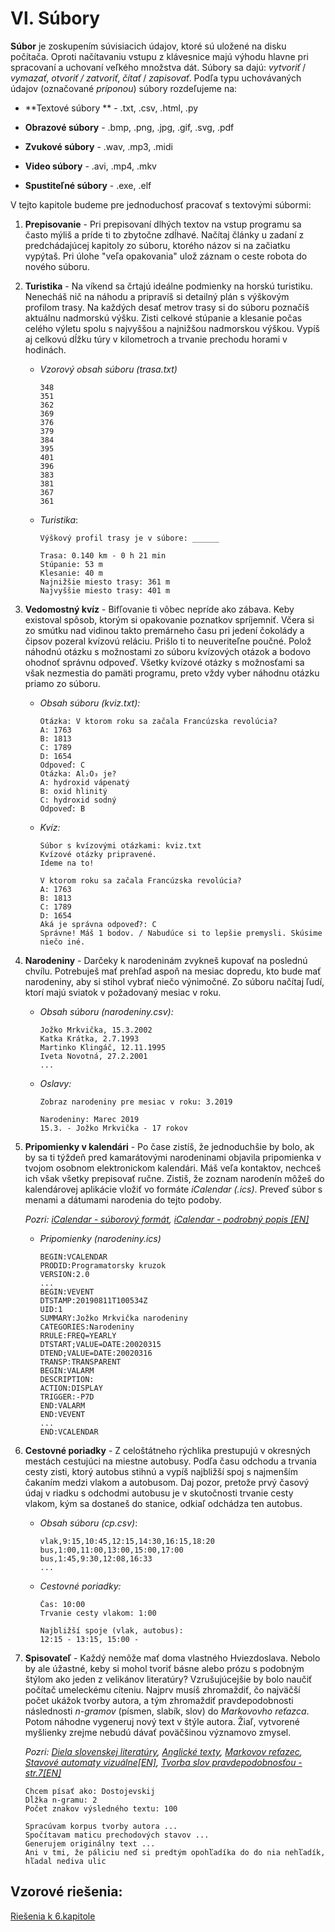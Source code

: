 # Ⅵ. Súbory


**Súbor** je zoskupením súvisiacich údajov, ktoré sú uložené na disku počítača. Oproti načítavaniu vstupu z klávesnice majú výhodu hlavne pri spracovaní a uchovaní veľkého množstva dát. Súbory sa dajú: *vytvoriť* / *vymazať*, *otvoriť / zatvoriť*, *čítať* / *zapisovať*. Podľa typu uchovávaných údajov (označované *príponou*)  súbory rozdeľujeme na:

* **Textové súbory ** - .txt, .csv, .html, .py

* **Obrazové súbory** - .bmp, .png, .jpg, .gif, .svg, .pdf

* **Zvukové súbory** - .wav, .mp3, .midi

* **Video súbory** - .avi, .mp4, .mkv

* **Spustiteľné súbory** - .exe, .elf

V tejto kapitole budeme pre jednoduchosť pracovať s textovými súbormi:




1. **Prepisovanie** - Pri prepisovaní dlhých textov na vstup programu sa často mýliš a príde ti to zbytočne zdĺhavé. Načítaj články u zadaní z predchádajúcej kapitoly zo súboru, ktorého názov si na začiatku vypýtaš. Pri úlohe "veľa opakovania" ulož záznam o ceste robota do nového súboru.



2. **Turistika** - Na víkend sa črtajú ideálne podmienky na horskú turistiku. Nenecháš nič na náhodu a pripravíš si detailný plán s výškovým profilom trasy. Na každých desať metrov trasy si do súboru poznačíš aktuálnu nadmorskú výšku. Zisti celkové stúpanie a klesanie počas celého výletu spolu s najvyššou a najnižšou nadmorskou výškou. Vypíš aj celkovú dĺžku túry v kilometroch a trvanie prechodu horami v hodinách.

   * *Vzorový obsah súboru (trasa.txt)*

     ```
     348
     351
     362
     369
     376
     379
     384
     395
     401
     396
     383
     381
     367
     361
     ```

   * *Turistika*:

     ```
     Výškový profil trasy je v súbore: ______
     
     Trasa: 0.140 km - 0 h 21 min
     Stúpanie: 53 m
     Klesanie: 40 m
     Najnižšie miesto trasy: 361 m
     Najvyššie miesto trasy: 401 m
     ```



3. **Vedomostný kvíz** - Bifľovanie ti vôbec nepríde ako zábava. Keby existoval spôsob, ktorým si opakovanie poznatkov spríjemniť. Včera si zo smútku nad vidinou takto premárneho času pri jedení čokolády a čipsov pozeral kvízovú reláciu. Prišlo ti to neuveriteľne poučné. Polož náhodnú otázku s možnostami zo súboru kvízových otázok a bodovo ohodnoť správnu odpoveď. Všetky kvízové otázky s možnosťami sa však nezmestia do pamäti programu, preto vždy vyber náhodnu otázku priamo zo súboru.

   - *Obsah súboru (kviz.txt):*

     ```
     Otázka: V ktorom roku sa začala Francúzska revolúcia?
     A: 1763
     B: 1813
     C: 1789
     D: 1654
     Odpoveď: C
     Otázka: Al₂O₃ je?
     A: hydroxid vápenatý
     B: oxid hlinitý
     C: hydroxid sodný
     Odpoveď: B
     ```

   - *Kvíz:*

     ```
     Súbor s kvízovými otázkami: kviz.txt
     Kvízové otázky pripravené.
     Ideme na to!
     
     V ktorom roku sa začala Francúzska revolúcia?
     A: 1763
     B: 1813
     C: 1789
     D: 1654
     Aká je správna odpoveď?: C
     Správne! Máš 1 bodov. / Nabudúce si to lepšie premysli. Skúsime niečo iné.
     ```



4. **Narodeniny** - Darčeky k narodeninám zvykneš kupovať na poslednú chvílu. Potrebuješ mať prehľad aspoň na mesiac dopredu, kto bude mať narodeniny, aby si stihol vybrať niečo výnimočné. Zo súboru načítaj ľudí, ktorí majú sviatok v požadovaný mesiac v roku.

   * *Obsah súboru (narodeniny.csv):*

     ```
     Jožko Mrkvička, 15.3.2002
     Katka Krátka, 2.7.1993
     Martinko Klingáč, 12.11.1995
     Iveta Novotná, 27.2.2001
     ...
     ```

   * *Oslavy:*

     ```
     Zobraz narodeniny pre mesiac v roku: 3.2019
     
     Narodeniny: Marec 2019
     15.3. - Jožko Mrkvička - 17 rokov
     ```



5. **Pripomienky v kalendári** - Po čase zistíš, že jednoduchšie by bolo, ak by sa ti týždeň pred kamarátovými narodeninami objavila pripomienka v tvojom osobnom elektronickom kalendári. Máš veľa kontaktov, nechceš ich však všetky prepisovať ručne. Zistiš, že zoznam narodenín môžeš do kalendárovej aplikácie vložiť vo formáte *iCalendar (.ics)*. Preveď súbor s menami a dátumami narodenia do tejto podoby.

   *Pozri:  [iCalendar - súborový formát](https://cs.wikipedia.org/wiki/ICalendar), [iCalendar - podrobný popis [EN]](https://icalendar.org/RFC-Specifications/iCalendar-RFC-5545/)*

   * *Pripomienky (narodeniny.ics)*

     ```
     BEGIN:VCALENDAR
     PRODID:Programatorsky kruzok
     VERSION:2.0
     ...
     BEGIN:VEVENT
     DTSTAMP:20190811T100534Z
     UID:1
     SUMMARY:Jožko Mrkvička narodeniny
     CATEGORIES:Narodeniny
     RRULE:FREQ=YEARLY
     DTSTART;VALUE=DATE:20020315
     DTEND;VALUE=DATE:20020316
     TRANSP:TRANSPARENT
     BEGIN:VALARM
     DESCRIPTION:
     ACTION:DISPLAY
     TRIGGER:-P7D
     END:VALARM
     END:VEVENT
     ...
     END:VCALENDAR
     ```



6. **Cestovné poriadky** - Z celoštátneho rýchlika prestupujú v okresných mestách cestujúci na miestne autobusy.  Podľa času odchodu a trvania cesty zisti, ktorý autobus stihnú a vypíš najbližší spoj s najmenším čakaním medzi vlakom a autobusom. Daj pozor, pretože prvý časový údaj v riadku s odchodmi autobusu je v skutočnosti trvanie cesty vlakom, kým sa dostaneš do stanice, odkiaľ odchádza ten autobus.

   * *Obsah súboru (cp.csv)*:

     ```
     vlak,9:15,10:45,12:15,14:30,16:15,18:20
     bus,1:00,11:00,13:00,15:00,17:00
     bus,1:45,9:30,12:08,16:33
     ...
     ```

   * *Cestovné poriadky:*

     ```
     Čas: 10:00
     Trvanie cesty vlakom: 1:00
     
     Najbližší spoje (vlak, autobus):
     12:15 - 13:15, 15:00 -
     ```



9. **Spisovateľ** - Každý nemôže mať doma vlastného Hviezdoslava. Nebolo by ale úžastné, keby si mohol tvoriť básne alebo prózu s podobným štýlom ako jeden z velikánov literatúry? Vzrušujúcejšie by bolo naučiť počítač umeleckému cíteniu. Najprv musíš zhromaždiť, čo najväčší počet ukážok tvorby autora, a tým zhromaždiť pravdepodobnosti následnosti *n-gramov* (písmen, slabík, slov) do *Markovovho reťazca*. Potom náhodne vygeneruj nový text v štýle autora. Žiaľ, vytvorené myšlienky zrejme nebudú dávať poväčšinou významovo zmysel.

   *Pozri: [Diela slovenskej literatúry](https://zlatyfond.sme.sk/), [Anglické texty](hhttps://archive.org/search.php?query=subject%3A%22Literature%22), [Markovov reťazec](https://cs.wikipedia.org/wiki/Markov%C5%AFv_%C5%99et%C4%9Bzec), [Stavové automaty vizuálne[EN]](http://setosa.io/ev/markov-chains/), [Tvorba slov pravdepodobnosťou - str.7[EN]](http://math.harvard.edu/~ctm/home/text/others/shannon/entropy/entropy.pdf)*

   ```
   Chcem písať ako: Dostojevskij
   Dĺžka n-gramu: 2
   Počet znakov výsledného textu: 100
   
   Spracúvam korpus tvorby autora ...
   Spočítavam maticu prechodových stavov ...
   Generujem originálny text ...
   Ani v tmi, že páliciu neď si predtým opohľadíka do do nia nehľadík, hľadal nediva ulic 
   ```

## Vzorové riešenia:
[Riešenia k 6.kapitole](/coding/beginner/solutions/6-chapter.html)
